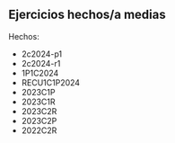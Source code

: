 ## Ejercicios hechos/a medias
Hechos:
- 2c2024-p1
- 2c2024-r1
- 1P1C2024
- RECU1C1P2024
- 2023C1P
- 2023C1R
- 2023C2R
- 2023C2P
- 2022C2R
